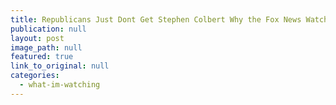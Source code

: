 ```yaml
---
title: Republicans Just Dont Get Stephen Colbert Why the Fox News Watching Climate Change Denying Crowd Cant Understand Complex Satire
publication: null
layout: post
image_path: null
featured: true
link_to_original: null
categories:
  - what-im-watching
---
```

